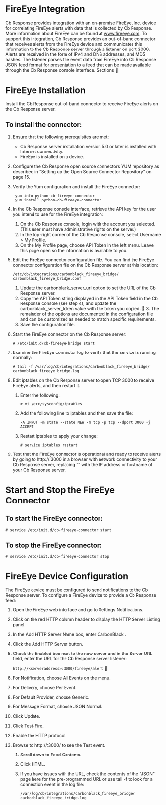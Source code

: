 # FireEye Integration
Cb Response provides integration with an on-premise FireEye, Inc. device for correlating FireEye alerts with data that is collected by Cb Response. More information about FireEye can be found at www.fireeye.com.
To support this integration, Cb Response provides an out-of-band connector that receives alerts from the FireEye device and communicates this information to the Cb Response server through a listener on port 3000.
Alerts are received in the form of IPv4 and DNS addresses, and MD5 hashes. The listener parses the event data from FireEye into Cb Response JSON feed format for presentation to a feed that can be made available through the Cb Response console interface.
Sections

# FireEye Installation
Install the Cb Response out-of-band connector to receive FireEye alerts on the Cb Response server.
## To install the connector:
1. Ensure that the following prerequisites are met:
 	* Cb Response server installation version 5.0 or later is installed with Internet connectivity.
 	* FireEye is installed on a device.
2. Configure the Cb Response open source connectors YUM repository as described in “Setting up the Open Source Connector Repository” on page 15.
3. Verify the Yum configuration and install the FireEye connector:

		yum info python-cb-fireeye-connector 
		yum install python-cb-fireeye-connector
	
4. In the Cb Response console interface, retrieve the API key for the user you intend to use for the FireEye integration:
	1. On the Cb Response console, login with the account you selected. (This user must have administrative rights on the server.)
	2. In the top-right corner of the Cb Response console, select Username > My Profile.
	3. On the My Profile page, choose API Token in the left menu. Leave this page open so the information is available to you.

5. Edit the FireEye connector configuration file. You can find the FireEye connector configuration file on the Cb Response server at this location:

	`/etc/cb/integrations/carbonblack_fireeye_bridge/ carbonblack_fireeye_bridge.conf`
	1. Update the carbonblack_server_url option to set the URL of the Cb Response server.
	2. Copy the API Token string displayed in the API Token field in the Cb Response console (see step 4), and update the carbonblack_server_token value with the token you copied.
	3. The remainder of the options are documented in the configuration file and can be customized as needed to match specific requirements.
	4. Save the configuration file.
6. Start the FireEye connector on the Cb Response server:

	`# /etc/init.d/cb-fireeye-bridge start`
7. Examine the FireEye connector log to verify that the service is running normally:

	`# tail -f /var/log/cb/integrations/carbonblack_fireeye_bridge/ carbonblack_fireeye_bridge.log`
8. Edit iptables on the Cb Response server to open TCP 3000 to receive FireEye alerts, and then restart it.
	1. Enter the following:
	
		`# vi /etc/sysconfig/iptables`
	2. Add the following line to iptables and then save the file:

		`-A INPUT -m state --state NEW -m tcp -p tcp --dport 3000 -j ACCEPT`
	3. Restart iptables to apply your change:

		`# service iptables restart`

9. Test that the FireEye connector is operational and ready to receive alerts by going to http://<cbserver-ip>:3000 in a browser with network connectivity to your Cb Response server, replacing “<cbserver-ip>” with the IP address or hostname of your Cb Response server.

# Start and Stop the FireEye Connector
## To start the FireEye connector:
`# service /etc/init.d/cb-fireeye-connector start`
## To stop the FireEye connector:
`# service /etc/init.d/cb-fireeye-connector stop`


# FireEye Device Configuration
The FireEye device must be configured to send notifications to the Cb Response server.
To configure a FireEye device to provide a Cb Response feed:
1. Open the FireEye web interface and go to Settings Notifications.
2. Click on the red HTTP column header to display the HTTP Server Listing panel.
3. In the Add HTTP Server Name box, enter CarbonBlack .
4. Click the Add HTTP Server button.
5. Check the Enabled box next to the new server and in the Server URL field, enter the URL for the Cb Response server listener:

	`http://<serveraddress>:3000/fireeye/alert`


6. For Notification, choose All Events on the menu.
7. For Delivery, choose Per Event.
8. For Default Provider, choose Generic.
9. For Message Format, choose JSON Normal.
10. Click Update.
11. Click Test-Fire.
12. Enable the HTTP protocol.
13. Browse to http://<serveraddress>:3000/ to see the Test event.
	1. Scroll down to Feed Contents.
	2. Click HTML.
	3. If you have issues with the URL, check the contents of the "JSON" page here for the pre-programmed URL or use tail -f to look for a connection event in the log file:
	
		`/var/log/cb/integrations/carbonblack_fireeye_bridge/ carbonblack_fireeye_bridge.log`
